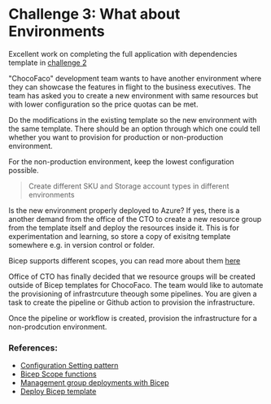 # Challenge 3: What about Environments

Excellent work on completing the full application with dependencies template in [challenge 2](./Challenge2.md)

"ChocoFaco" development team wants to have another environment where they can showcase the features in flight to the business executives. The team has asked you to create a new environment with same resources but with lower configuration so the price quotas can be met.

Do the modifications in the existing template so the new environment with the same template. There should be an option through which one could tell whether you want to provision for production or non-production environment.

For the non-production environment, keep the lowest configuration possible.
> Create different SKU and Storage account types in different environments

Is the new environment properly deployed to Azure? If yes, there is a another demand from the office of the CTO to create a new resource group from the template itself and deploy the resources inside it. This is for experimentation and learning, so store a copy of exisitng template somewhere e.g. in version control or folder.

Bicep supports different scopes, you can read more about them [here](https://docs.microsoft.com/en-us/azure/azure-resource-manager/bicep/deploy-to-management-group?tabs=azure-cli)

Office of CTO has finally decided that we resource groups will be created outside of Bicep templates for ChocoFaco. The team would like to automate the provisioning of infrastrcuture theough some pipelines. You are given a task to create the pipeline or Github action to provision the infrastructure.

Once the pipeline or workflow is created, provision the infrastructure for a non-prodcution environment.


### References:

- [Configuration Setting pattern](https://docs.microsoft.com/en-us/azure/azure-resource-manager/bicep/patterns-configuration-set)
- [Bicep Scope functions](https://docs.microsoft.com/en-us/azure/azure-resource-manager/bicep/bicep-functions-scope)
- [Management group deployments with Bicep](https://docs.microsoft.com/en-us/azure/azure-resource-manager/bicep/deploy-to-management-group?tabs=azure-cli)
- [Deploy Bicep template](https://docs.microsoft.com/en-us/azure/azure-resource-manager/bicep/deploy-github-actions?tabs=CLI)